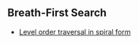 ## Breath-First Search
- [Level order traversal in spiral form](../../Trees/Traversal/Level%20order%20traversal%20in%20spiral%20form/)